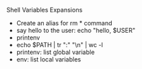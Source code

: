 Shell Variables Expansions

- Create an alias for rm * command
- say hello to the user: echo "hello, $USER"
- printenv
- echo $PATH | tr ":" "\n" | wc -l
- printenv: list global variable
- env: list local variables


